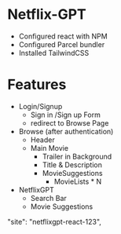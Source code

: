 # Netflix-GPT
- Configured react with NPM
- Configured Parcel bundler
- Installed TailwindCSS


# Features
- Login/Signup 
   - Sign in /Sign up Form
   - redirect to Browse Page
- Browse (after authentication)
    - Header
    - Main Movie
        - Trailer in Background
        - Title & Description   
        - MovieSuggestions
            - MovieLists * N
- NetflixGPT
    - Search Bar
    - Movie Suggestions







"site": "netflixgpt-react-123",